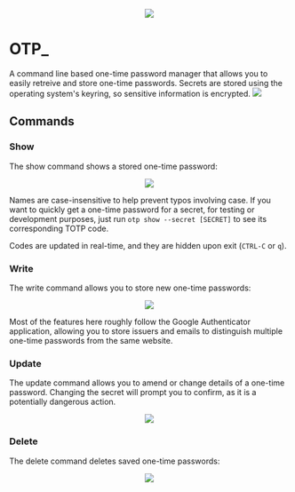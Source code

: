 <p align='center'>
  <img src = "https://gradebook-space-1.nyc3.digitaloceanspaces.com/Miscellaneous/__.png">
</p>

# OTP_
A command line based one-time password manager that allows you to easily retreive and store one-time passwords. Secrets are stored using the operating system's keyring, so sensitive information is encrypted.
![](https://gradebook-space-1.nyc3.digitaloceanspaces.com/Miscellaneous/demo.gif)

## Commands
### Show
The show command shows a stored one-time password:
<p align='center'>
  <img src = "https://gradebook-space-1.nyc3.digitaloceanspaces.com/Miscellaneous/otp_show1.png"/>
</p>

Names are case-insensitive to help prevent typos involving case. If you want to quickly get a one-time password for a secret, for testing or development purposes, just run `otp show --secret [SECRET]` to see its corresponding TOTP code.

Codes are updated in real-time, and they are hidden upon exit (`CTRL-C` or `q`).

### Write
The write command allows you to store new one-time passwords:
<p align='center'>
  <img src = "https://gradebook-space-1.nyc3.digitaloceanspaces.com/Miscellaneous/otp_write2.png">
</p>
Most of the features here roughly follow the Google Authenticator application, allowing you to store issuers and emails to distinguish multiple one-time passwords from the same website.

### Update
The update command allows you to amend or change details of a one-time password. Changing the secret will prompt you to confirm, as it is a potentially dangerous action.
<p align='center'>
  <img src = "https://gradebook-space-1.nyc3.digitaloceanspaces.com/Miscellaneous/otp_update1.png">
</p>

### Delete
The delete command deletes saved one-time passwords:
<p align='center'>
  <img src = "https://gradebook-space-1.nyc3.digitaloceanspaces.com/Miscellaneous/otp_delete1.png">
</p>
